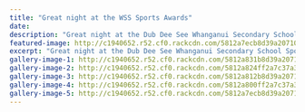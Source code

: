 ```yaml
---
title: "Great night at the WSS Sports Awards"
date: 
description: "Great night at the Dub Dee See Whanganui Secondary School Sports awards for WHS on Wednesday 26 October 2016..."
featured-image: http://c1940652.r52.cf0.rackcdn.com/5812a7ecb8d39a20710031d6/WHS-group-shot-of-winners.jpg
excerpt: "Great night at the Dub Dee See Whanganui Secondary School Sports awards for WHS on Wednesday 26 October 2016."
gallery-image-1: http://c1940652.r52.cf0.rackcdn.com/5812a831b8d39a20710031da/Jessica-Watkin-Senior-Sportswomen-of-the-year.jpg
gallery-image-2: http://c1940652.r52.cf0.rackcdn.com/5812a824ff2a7c37a30015e8/Bradley-McDowell-Junior-Sportsman-of-the-year.jpg
gallery-image-3: http://c1940652.r52.cf0.rackcdn.com/5812a812b8d39a20710031d8/Touch-Rugby-best-team.jpg
gallery-image-4: http://c1940652.r52.cf0.rackcdn.com/5812a800ff2a7c37a30015e6/Diana-Taha-Williams-Cribb-winner-Official-of-the-year.jpg
gallery-image-5: http://c1940652.r52.cf0.rackcdn.com/5812a7ecb8d39a20710031d6/WHS-group-shot-of-winners.jpg
---
```

